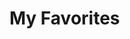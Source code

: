 <html>
<head>
    <title>My Favorites</title>
</head>
<body>
    <h1>My Favorites</h1>
    <ul id="favorites-list"></ul>
    <script>
        // Make a GET request to the API endpoint to retrieve the list of favorites
        fetch('http://192.168.7.177:8086/api/favorites/favorites/all')
            .then(response => response.json())
            .then(favorites => {
                // Add each favorite to the list on the HTML page
                const favoritesList = document.getElementById('favorites-list');
                favorites.forEach(favorite => {
                    const listItem = document.createElement('li');
                    listItem.textContent = favorite.title;
                    favoritesList.appendChild(listItem);
                });
            })
            .catch(error => console.error(error));
    </script>
</body>
</html>
